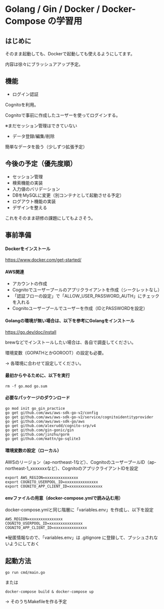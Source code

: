 
# Golang / Gin / Docker / Docker-Compose の学習用
## はじめに
そのまま起動しても、Dockerで起動しても使えるようにしてます。

内容は徐々にブラッシュアアップ予定。

## 機能
 - ログイン認証

Cognitoを利用。

Cognitoで事前に作成したユーザーを使ってログインする。

※まだセッション管理はできていない

 - データ登録/編集/削除

簡単なデータを扱う（少しずつ拡張予定）

## 今後の予定（優先度順）
 - セッション管理
 - 検索機能の実装
 - 入力値のバリデーション
 - DBをMySQLに変更（別コンテナとして起動させる予定）
 - ログアウト機能の実装
 - デザインを整える

これをそのまま研修の課題にしてもよさそう。

## 事前準備
#### Dockerをインストール
https://www.docker.com/get-started/

#### AWS関連
 - アカウントの作成
 - Cognitoでユーザープールのアプリクライアントを作成（シークレットなし）
 - 「認証フローの設定」で「ALLOW_USER_PASSWORD_AUTH」にチェックを入れる
 - Cognitoユーザープールでユーザーを作成（IDとPASSWORDを設定）

#### Golangの環境が無い場合は、以下を参考にGolangをインストール
https://go.dev/doc/install

brewなどでインストールしたい場合は、各自で調査してください。

環境変数（GOPATHとかGOROOT）の設定も必要。

→ 各環境に合わせて設定してください。

#### 最初からやるために、以下を実行
```
rm -f go.mod go.sum
```

#### 必要なパッケージのダウンロード
```
go mod init go_gin_practice
go get github.com/aws/aws-sdk-go-v2/config
go get github.com/aws/aws-sdk-go-v2/service/cognitoidentityprovider
go get github.com/aws/aws-sdk-go/aws
go get github.com/alexrudd/cognito-srp/v4
go get github.com/gin-gonic/gin
go get github.com/jinzhu/gorm
go get github.com/mattn/go-sqlite3
```

#### 環境変数の設定（ローカル）
AWSのリージョン（ap-northeast-1など）、CognitoのユーザープールID（ap-northeast-1_xxxxxxxなど）、CognitoのアプリクライアントIDを設定
```
export AWS_REGION=xxxxxxxxxxxxxxx
export COGNITO_USERPOOL_ID=xxxxxxxxxxxxxxx
export COGNITO_APP_CLIENT_ID=xxxxxxxxxxxxxxx
```

#### envファイルの用意（docker-compose.ymlで読み込む用）
docker-compose.ymlと同じ階層に「variables.env」を作成し、以下を設定
```
AWS_REGION=xxxxxxxxxxxxxxx
COGNITO_USERPOOL_ID=xxxxxxxxxxxxxxx
COGNITO_APP_CLIENT_ID=xxxxxxxxxxxxxxx
```
※秘匿情報なので、「variables.env」は .gitignore に登録して、プッシュされないようにしておく

## 起動方法
```
go run cmd/main.go
```
または
```
docker-compose build & docker-compose up
```
→ そのうちMakefileを作る予定

